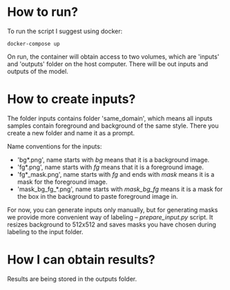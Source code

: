 # How to run?
To run the script I suggest using docker:
```
docker-compose up
```
On run, the container will obtain access to two volumes, which are 'inputs' and 'outputs' folder on the host computer. There will be out inputs and outputs of the model.

# How to create inputs?
The folder inputs contains folder 'same_domain', which means all inputs samples contain foreground and background of the same style. There you create a new folder and name it as a prompt. 

Name conventions for the inputs:
- 'bg\*.png', name starts with *bg* means that it is a background image.
- 'fg\*.png', name starts with *fg* means that it is a foreground image.
- 'fg\*_mask.png', name starts with *fg* and ends with *mask* means it is a mask for the foreground image.
- 'mask_bg_fg_\*.png', name starts with *mask_bg_fg* means it is a mask for the box in the background to paste foreground image in.

For now, you can generate inputs only manually, but for generating masks we provide more convenient way of labeling – *prepare_input.py* script. It resizes background to 512x512 and saves masks you have chosen during labeling to the input folder.

# How I can obtain results?
Results are being stored in the outputs folder.